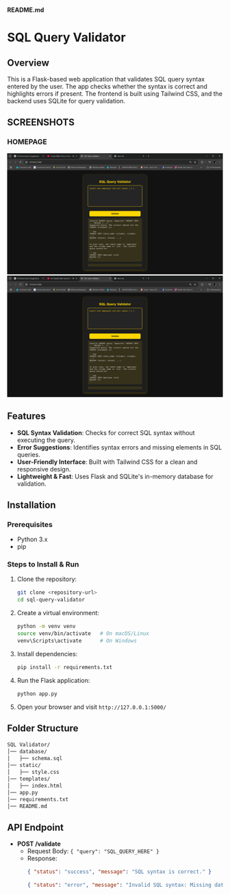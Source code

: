 **README.md**

# SQL Query Validator

## Overview
This is a Flask-based web application that validates SQL query syntax entered by the user. The app checks whether the syntax is correct and highlights errors if present. The frontend is built using Tailwind CSS, and the backend uses SQLite for query validation.
## SCREENSHOTS

### HOMEPAGE
![Homepage Screenshot](https://github.com/jd20000/AI_SQL_Validator/blob/main/screenshots/Screenshot%20(15).png)
![Homepage Screenshot](https://github.com/jd20000/AI_SQL_Validator/blob/main/screenshots/Screenshot%20(16).png)

## Features
- **SQL Syntax Validation**: Checks for correct SQL syntax without executing the query.
- **Error Suggestions**: Identifies syntax errors and missing elements in SQL queries.
- **User-Friendly Interface**: Built with Tailwind CSS for a clean and responsive design.
- **Lightweight & Fast**: Uses Flask and SQLite's in-memory database for validation.

## Installation
### Prerequisites
- Python 3.x
- pip

### Steps to Install & Run
1. Clone the repository:
   ```bash
   git clone <repository-url>
   cd sql-query-validator
   ```
2. Create a virtual environment:
   ```bash
   python -m venv venv
   source venv/bin/activate   # On macOS/Linux
   venv\Scripts\activate      # On Windows
   ```
3. Install dependencies:
   ```bash
   pip install -r requirements.txt
   ```
4. Run the Flask application:
   ```bash
   python app.py
   ```
5. Open your browser and visit `http://127.0.0.1:5000/`

## Folder Structure
```
SQL Validator/
│── database/
│   ├── schema.sql
│── static/
│   ├── style.css
│── templates/
│   ├── index.html
│── app.py
│── requirements.txt
│── README.md
```

## API Endpoint
- **POST /validate**
  - Request Body: `{ "query": "SQL_QUERY_HERE" }`
  - Response:
    ```json
    { "status": "success", "message": "SQL syntax is correct." }
    ```
    ```json
    { "status": "error", "message": "Invalid SQL syntax: Missing data type." }
    ```

